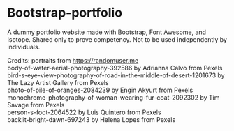 # Bootstrap-portfolio
A dummy portfolio website made with Bootstrap, Font Awesome, and Isotope.  Shared only to prove competency. Not to be used independently by individuals.


Credits:
portraits from https://randomuser.me  
body-of-water-aerial-photography-392586 by Adrianna Calvo from Pexels  
bird-s-eye-view-photography-of-road-in-the-middle-of-desert-1201673 by The Lazy Artist Gallery from Pexels  
photo-of-pile-of-oranges-2084239 by Engin Akyurt from Pexels  
monochrome-photography-of-woman-wearing-fur-coat-2092302 by Tim Savage from Pexels  
person-s-foot-2064522 by Luis Quintero from Pexels  
backlit-bright-dawn-697243 by Helena Lopes from Pexels  
